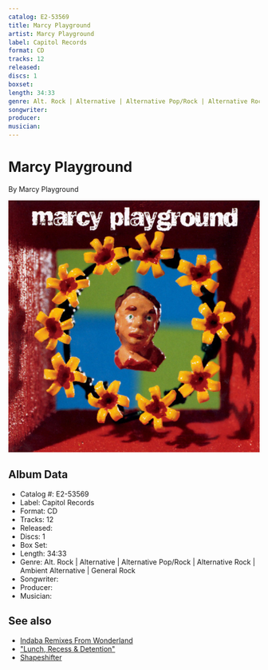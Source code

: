 ```yaml
---
catalog: E2-53569
title: Marcy Playground
artist: Marcy Playground
label: Capitol Records
format: CD
tracks: 12
released: 
discs: 1
boxset: 
length: 34:33
genre: Alt. Rock | Alternative | Alternative Pop/Rock | Alternative Rock | Ambient Alternative | General Rock
songwriter: 
producer: 
musician: 
---
```


# Marcy Playground

By Marcy Playground

![](../../assets/cdcovers/Marcy_Playground-Marcy_Playground.png)

## Album Data

- Catalog #: E2-53569
- Label: Capitol Records
- Format: CD
- Tracks: 12
- Released: 
- Discs: 1
- Box Set: 
- Length: 34:33
- Genre: Alt. Rock | Alternative | Alternative Pop/Rock | Alternative Rock | Ambient Alternative | General Rock
- Songwriter: 
- Producer: 
- Musician: 


## See also

- [Indaba Remixes From Wonderland](Indaba_Remixes_From_Wonderland.md)
- ["Lunch, Recess & Detention"](Lunch__Recess_and_Detention.md)
- [Shapeshifter](Shapeshifter.md)

